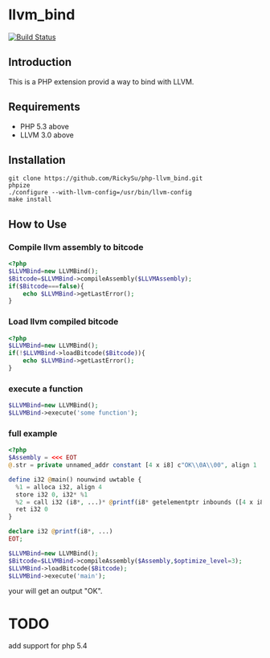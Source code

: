 llvm_bind
==================

[![Build Status](https://travis-ci.org/RickySu/php-llvm_bind.png?branch=master)](https://travis-ci.org/RickySu/php-llvm_bind)

Introduction
------------

This is a PHP extension provid a way to bind with LLVM.

Requirements
------------

* PHP 5.3 above
* LLVM 3.0 above

Installation
------------

```
git clone https://github.com/RickySu/php-llvm_bind.git
phpize
./configure --with-llvm-config=/usr/bin/llvm-config
make install
```

How to Use
----------

### Compile llvm assembly to bitcode

```php
<?php
$LLVMBind=new LLVMBind();
$Bitcode=$LLVMBind->compileAssembly($LLVMAssembly);
if($Bitcode===false){
    echo $LLVMBind->getLastError();
}
```

### Load llvm compiled bitcode

```php
<?php
$LLVMBind=new LLVMBind();
if(!$LLVMBind->loadBitcode($Bitcode)){
    echo $LLVMBind->getLastError();
}
```

### execute a function

```php
$LLVMBind=new LLVMBind();
$LLVMBind->execute('some function');
```

### full example

```php
<?php
$Assembly = <<< EOT
@.str = private unnamed_addr constant [4 x i8] c"OK\\0A\\00", align 1

define i32 @main() nounwind uwtable {
  %1 = alloca i32, align 4
  store i32 0, i32* %1
  %2 = call i32 (i8*, ...)* @printf(i8* getelementptr inbounds ([4 x i8]* @.str, i32 0, i32 0))
  ret i32 0
}

declare i32 @printf(i8*, ...)
EOT;

$LLVMBind=new LLVMBind();
$Bitcode=$LLVMBind->compileAssembly($Assembly,$optimize_level=3);
$LLVMBind->loadBitcode($Bitcode);
$LLVMBind->execute('main');
```

your will get an output "OK".

TODO
=======

add support for php 5.4
